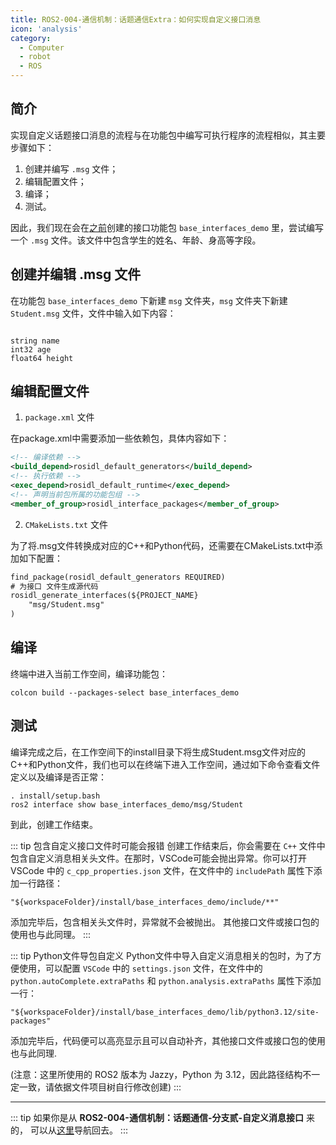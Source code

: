```yaml
---
title: ROS2-004-通信机制：话题通信Extra：如何实现自定义接口消息 
icon: 'analysis'
category:
  - Computer
  - robot
  - ROS
---
```


## 简介

实现自定义话题接口消息的流程与在功能包中编写可执行程序的流程相似，其主要步骤如下：

1. 创建并编写 `.msg` 文件；
2. 编辑配置文件；
3. 编译；
4. 测试。

因此，我们现在会在[之前](./2024_09_19_002.md#准备工作)创建的接口功能包 `base_interfaces_demo` 里，尝试编写一个 `.msg` 文件。该文件中包含学生的姓名、年龄、身高等字段。

## 创建并编辑 .msg 文件

在功能包 `base_interfaces_demo` 下新建 `msg` 文件夹，`msg` 文件夹下新建 `Student.msg` 文件，文件中输入如下内容：

```msg

string name
int32 age
float64 height

```

## 编辑配置文件

1. `package.xml` 文件

在package.xml中需要添加一些依赖包，具体内容如下：

```xml
<!-- 编译依赖 -->
<build_depend>rosidl_default_generators</build_depend>
<!-- 执行依赖 -->
<exec_depend>rosidl_default_runtime</exec_depend>
<!-- 声明当前包所属的功能包组 -->
<member_of_group>rosidl_interface_packages</member_of_group>
```

2. `CMakeLists.txt` 文件

为了将.msg文件转换成对应的C++和Python代码，还需要在CMakeLists.txt中添加如下配置：

```txt
find_package(rosidl_default_generators REQUIRED)
# 为接口 文件生成源代码
rosidl_generate_interfaces(${PROJECT_NAME}
    "msg/Student.msg"
) 
```

## 编译

终端中进入当前工作空间，编译功能包：

```shell
colcon build --packages-select base_interfaces_demo
```

## 测试

编译完成之后，在工作空间下的install目录下将生成Student.msg文件对应的C++和Python文件，我们也可以在终端下进入工作空间，通过如下命令查看文件定义以及编译是否正常：

```shell
. install/setup.bash
ros2 interface show base_interfaces_demo/msg/Student
```

到此，创建工作结束。

::: tip 包含自定义接口文件时可能会报错
创建工作结束后，你会需要在 `C++` 文件中包含自定义消息相关头文件。在那时，VSCode可能会抛出异常。你可以打开 VSCode 中的 `c_cpp_properties.json` 文件，在文件中的 `includePath` 属性下添加一行路径：

`"${workspaceFolder}/install/base_interfaces_demo/include/**"`

添加完毕后，包含相关头文件时，异常就不会被抛出。
其他接口文件或接口包的使用也与此同理。
:::

::: tip Python文件导包自定义
Python文件中导入自定义消息相关的包时，为了方便使用，可以配置 `VSCode` 中的 `settings.json` 文件，在文件中的 `python.autoComplete.extraPaths` 和 `python.analysis.extraPaths` 属性下添加一行：

`"${workspaceFolder}/install/base_interfaces_demo/lib/python3.12/site-packages"`

添加完毕后，代码便可以高亮显示且可以自动补齐，其他接口文件或接口包的使用也与此同理.

(注意：这里所使用的 ROS2 版本为 Jazzy，Python 为 3.12，因此路径结构不一定一致，请依据文件项目树自行修改创建)
:::

---

::: tip
如果你是从 **ROS2-004-通信机制：话题通信-分支贰-自定义消息接口** 来的， 可以从[这里](./2024_09_25_002.md#自定义消息接口文件)导航回去。
:::
